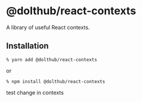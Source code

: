 # @dolthub/react-contexts

A library of useful React contexts.

## Installation

```
% yarn add @dolthub/react-contexts
```

or

```
% npm install @dolthub/react-contexts
```

test change in contexts